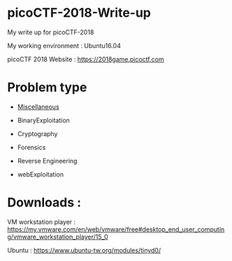 # picoCTF-2018-Write-up
My write up for picoCTF-2018

My working environment : Ubuntu16.04

picoCTF 2018 Website : https://2018game.picoctf.com

# Problem type

 - [Miscellaneous](Miscellaneous)

 * BinaryExploitation

 * Cryptography

 * Forensics

 * Reverse Engineering

 * webExploitation

# Downloads : 
VM workstation player : https://my.vmware.com/en/web/vmware/free#desktop_end_user_computing/vmware_workstation_player/15_0

Ubuntu : https://www.ubuntu-tw.org/modules/tinyd0/
